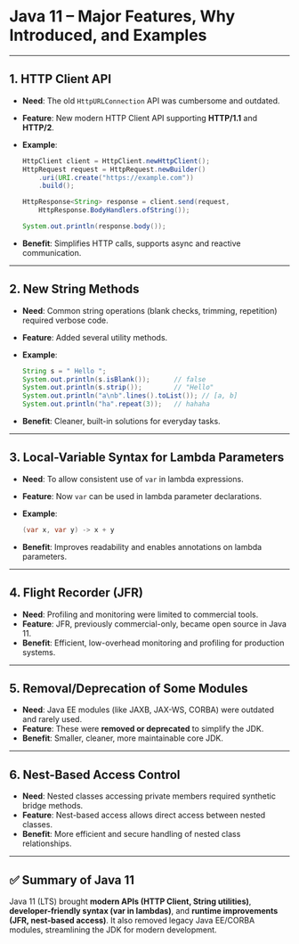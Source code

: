 # Java 11 – Major Features, Why Introduced, and Examples

---

## 1. HTTP Client API

* **Need**: The old `HttpURLConnection` API was cumbersome and outdated.
* **Feature**: New modern HTTP Client API supporting **HTTP/1.1** and **HTTP/2**.
* **Example**:

  ```java
  HttpClient client = HttpClient.newHttpClient();
  HttpRequest request = HttpRequest.newBuilder()
      .uri(URI.create("https://example.com"))
      .build();

  HttpResponse<String> response = client.send(request,
      HttpResponse.BodyHandlers.ofString());

  System.out.println(response.body());
  ```
* **Benefit**: Simplifies HTTP calls, supports async and reactive communication.

---

## 2. New String Methods

* **Need**: Common string operations (blank checks, trimming, repetition) required verbose code.
* **Feature**: Added several utility methods.
* **Example**:

  ```java
  String s = " Hello ";
  System.out.println(s.isBlank());      // false
  System.out.println(s.strip());        // "Hello"
  System.out.println("a\nb".lines().toList()); // [a, b]
  System.out.println("ha".repeat(3));   // hahaha
  ```
* **Benefit**: Cleaner, built-in solutions for everyday tasks.

---

## 3. Local-Variable Syntax for Lambda Parameters

* **Need**: To allow consistent use of `var` in lambda expressions.
* **Feature**: Now `var` can be used in lambda parameter declarations.
* **Example**:

  ```java
  (var x, var y) -> x + y
  ```
* **Benefit**: Improves readability and enables annotations on lambda parameters.

---

## 4. Flight Recorder (JFR)

* **Need**: Profiling and monitoring were limited to commercial tools.
* **Feature**: JFR, previously commercial-only, became open source in Java 11.
* **Benefit**: Efficient, low-overhead monitoring and profiling for production systems.

---

## 5. Removal/Deprecation of Some Modules

* **Need**: Java EE modules (like JAXB, JAX-WS, CORBA) were outdated and rarely used.
* **Feature**: These were **removed or deprecated** to simplify the JDK.
* **Benefit**: Smaller, cleaner, more maintainable core JDK.

---

## 6. Nest-Based Access Control

* **Need**: Nested classes accessing private members required synthetic bridge methods.
* **Feature**: Nest-based access allows direct access between nested classes.
* **Benefit**: More efficient and secure handling of nested class relationships.

---

## ✅ Summary of Java 11

Java 11 (LTS) brought **modern APIs (HTTP Client, String utilities)**, **developer-friendly syntax (var in lambdas)**, and **runtime improvements (JFR, nest-based access)**. It also removed legacy Java EE/CORBA modules, streamlining the JDK for modern development.
